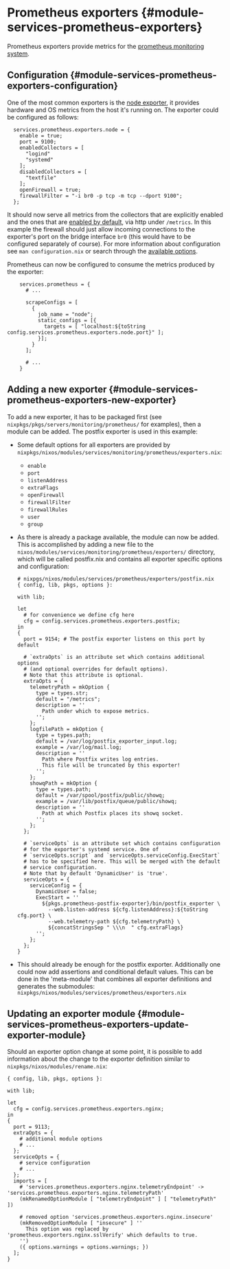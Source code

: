 # Prometheus exporters {#module-services-prometheus-exporters}

Prometheus exporters provide metrics for the
[prometheus monitoring system](https://prometheus.io).

## Configuration {#module-services-prometheus-exporters-configuration}

One of the most common exporters is the
[node exporter](https://github.com/prometheus/node_exporter),
it provides hardware and OS metrics from the host it's
running on. The exporter could be configured as follows:
```
  services.prometheus.exporters.node = {
    enable = true;
    port = 9100;
    enabledCollectors = [
      "logind"
      "systemd"
    ];
    disabledCollectors = [
      "textfile"
    ];
    openFirewall = true;
    firewallFilter = "-i br0 -p tcp -m tcp --dport 9100";
  };
```
It should now serve all metrics from the collectors that are explicitly
enabled and the ones that are
[enabled by default](https://github.com/prometheus/node_exporter#enabled-by-default),
via http under `/metrics`. In this
example the firewall should just allow incoming connections to the
exporter's port on the bridge interface `br0` (this would
have to be configured separately of course). For more information about
configuration see `man configuration.nix` or search through
the [available options](https://nixos.org/nixos/options.html#prometheus.exporters).

Prometheus can now be configured to consume the metrics produced by the exporter:
```
    services.prometheus = {
      # ...

      scrapeConfigs = [
        {
          job_name = "node";
          static_configs = [{
            targets = [ "localhost:${toString config.services.prometheus.exporters.node.port}" ];
          }];
        }
      ];

      # ...
    }
```

## Adding a new exporter {#module-services-prometheus-exporters-new-exporter}

To add a new exporter, it has to be packaged first (see
`nixpkgs/pkgs/servers/monitoring/prometheus/` for
examples), then a module can be added. The postfix exporter is used in this
example:

  - Some default options for all exporters are provided by
    `nixpkgs/nixos/modules/services/monitoring/prometheus/exporters.nix`:

      - `enable`
      - `port`
      - `listenAddress`
      - `extraFlags`
      - `openFirewall`
      - `firewallFilter`
      - `firewallRules`
      - `user`
      - `group`
  - As there is already a package available, the module can now be added. This
    is accomplished by adding a new file to the
    `nixos/modules/services/monitoring/prometheus/exporters/`
    directory, which will be called postfix.nix and contains all exporter
    specific options and configuration:
    ```
    # nixpgs/nixos/modules/services/prometheus/exporters/postfix.nix
    { config, lib, pkgs, options }:

    with lib;

    let
      # for convenience we define cfg here
      cfg = config.services.prometheus.exporters.postfix;
    in
    {
      port = 9154; # The postfix exporter listens on this port by default

      # `extraOpts` is an attribute set which contains additional options
      # (and optional overrides for default options).
      # Note that this attribute is optional.
      extraOpts = {
        telemetryPath = mkOption {
          type = types.str;
          default = "/metrics";
          description = ''
            Path under which to expose metrics.
          '';
        };
        logfilePath = mkOption {
          type = types.path;
          default = /var/log/postfix_exporter_input.log;
          example = /var/log/mail.log;
          description = ''
            Path where Postfix writes log entries.
            This file will be truncated by this exporter!
          '';
        };
        showqPath = mkOption {
          type = types.path;
          default = /var/spool/postfix/public/showq;
          example = /var/lib/postfix/queue/public/showq;
          description = ''
            Path at which Postfix places its showq socket.
          '';
        };
      };

      # `serviceOpts` is an attribute set which contains configuration
      # for the exporter's systemd service. One of
      # `serviceOpts.script` and `serviceOpts.serviceConfig.ExecStart`
      # has to be specified here. This will be merged with the default
      # service configuration.
      # Note that by default 'DynamicUser' is 'true'.
      serviceOpts = {
        serviceConfig = {
          DynamicUser = false;
          ExecStart = ''
            ${pkgs.prometheus-postfix-exporter}/bin/postfix_exporter \
              --web.listen-address ${cfg.listenAddress}:${toString cfg.port} \
              --web.telemetry-path ${cfg.telemetryPath} \
              ${concatStringsSep " \\\n  " cfg.extraFlags}
          '';
        };
      };
    }
    ```
  - This should already be enough for the postfix exporter. Additionally one
    could now add assertions and conditional default values. This can be done
    in the 'meta-module' that combines all exporter definitions and generates
    the submodules:
    `nixpkgs/nixos/modules/services/prometheus/exporters.nix`

## Updating an exporter module {#module-services-prometheus-exporters-update-exporter-module}

Should an exporter option change at some point, it is possible to add
information about the change to the exporter definition similar to
`nixpkgs/nixos/modules/rename.nix`:
```
{ config, lib, pkgs, options }:

with lib;

let
  cfg = config.services.prometheus.exporters.nginx;
in
{
  port = 9113;
  extraOpts = {
    # additional module options
    # ...
  };
  serviceOpts = {
    # service configuration
    # ...
  };
  imports = [
    # 'services.prometheus.exporters.nginx.telemetryEndpoint' -> 'services.prometheus.exporters.nginx.telemetryPath'
    (mkRenamedOptionModule [ "telemetryEndpoint" ] [ "telemetryPath" ])

    # removed option 'services.prometheus.exporters.nginx.insecure'
    (mkRemovedOptionModule [ "insecure" ] ''
      This option was replaced by 'prometheus.exporters.nginx.sslVerify' which defaults to true.
    '')
    ({ options.warnings = options.warnings; })
  ];
}
```
